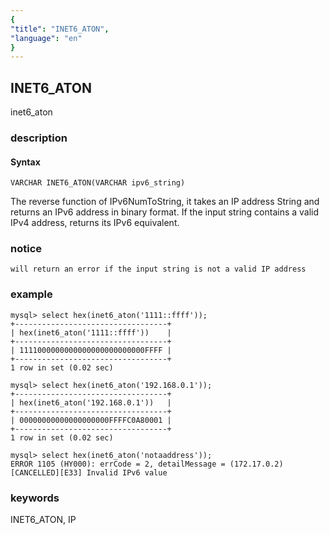 ```yaml
---
{
"title": "INET6_ATON",
"language": "en"
}
---
```


<!-- 
Licensed to the Apache Software Foundation (ASF) under one
or more contributor license agreements.  See the NOTICE file
distributed with this work for additional information
regarding copyright ownership.  The ASF licenses this file
to you under the Apache License, Version 2.0 (the
"License"); you may not use this file except in compliance
with the License.  You may obtain a copy of the License at
  http://www.apache.org/licenses/LICENSE-2.0
Unless required by applicable law or agreed to in writing,
software distributed under the License is distributed on an
"AS IS" BASIS, WITHOUT WARRANTIES OR CONDITIONS OF ANY
KIND, either express or implied.  See the License for the
specific language governing permissions and limitations
under the License.
-->

## INET6_ATON

<version since="dev">

inet6_aton

</version>

### description

#### Syntax

`VARCHAR INET6_ATON(VARCHAR ipv6_string)`

The reverse function of IPv6NumToString, it takes an IP address String and returns an IPv6 address in binary format. 
If the input string contains a valid IPv4 address, returns its IPv6 equivalent.

### notice

`will return an error if the input string is not a valid IP address`

### example
```
mysql> select hex(inet6_aton('1111::ffff'));
+----------------------------------+
| hex(inet6_aton('1111::ffff'))    |
+----------------------------------+
| 1111000000000000000000000000FFFF |
+----------------------------------+
1 row in set (0.02 sec)

mysql> select hex(inet6_aton('192.168.0.1'));
+----------------------------------+
| hex(inet6_aton('192.168.0.1'))   |
+----------------------------------+
| 00000000000000000000FFFFC0A80001 |
+----------------------------------+
1 row in set (0.02 sec)

mysql> select hex(inet6_aton('notaaddress'));
ERROR 1105 (HY000): errCode = 2, detailMessage = (172.17.0.2)[CANCELLED][E33] Invalid IPv6 value
```

### keywords

INET6_ATON, IP